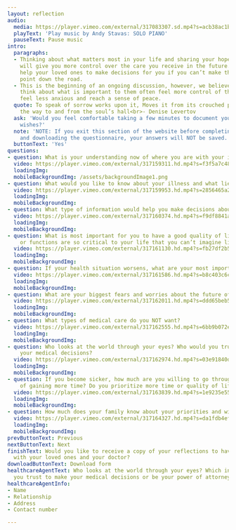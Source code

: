 ```yaml
---
layout: reflection
audio:
  media: https://player.vimeo.com/external/317083307.sd.mp4?s=acb38ac1bd78547cc42cf0242ce2e87d0963770f&profile_id=164&download=1
  playText: 'Play music by Andy Stavas: SOLO PIANO'
  pauseText: Pause music
intro:
  paragraphs:
  - Thinking about what matters most in your life and sharing your hopes and fears
    will give you more control over the care you receive in the future. It will also
    help your loved ones to make decisions for you if you can’t make them at some
    point down the road.
  - This is the beginning of an ongoing discussion, however, we believe that individuals  who
    think about what is important to them often feel more control of their situation,
    feel less anxious and reach a sense of peace.
  quote: To speak of sorrow works upon it, Moves it from its crouched place, barring
    the way to and from the soul’s hall<br>- Denise Levertov
  ask: 'Would you feel comfortable taking a few minutes to document your goals and
    wishes?'
  note: 'NOTE: If you exit this section of the website before completing
    and downloading the questionnaire, your answers will NOT be saved.'
  buttonText: 'Yes'
questions:
- question: What is your understanding now of where you are with your illness?
  video: https://player.vimeo.com/external/317159311.hd.mp4?s=f3f5a7c48ff3dd42b723d37b8d9bc229abc5239b&profile_id=175
  loadingImg: 
  mobileBackgroundImg: /assets/backgroundImage1.png
- question: What would you like to know about your illness and what lies ahead?
  video: https://player.vimeo.com/external/317159953.hd.mp4?s=2856465a21900055bd859c32003eecb2d289afd1&profile_id=175
  loadingImg: 
  mobileBackgroundImg:
- question: What type of information would help you make decisions about your future?
  video: https://player.vimeo.com/external/317160374.hd.mp4?s=f9df8841a5b14f79de8eb73a259093b30b1a792c&profile_id=175
  loadingImg: 
  mobileBackgroundImg:
- question: What is most important for you to have a good quality of life? What abilities
    or functions are so critical to your life that you can’t imagine living without?
  video: https://player.vimeo.com/external/317161130.hd.mp4?s=fb27df2b58ffab03010b7c39cc2b5b3e198c0c82&profile_id=175
  loadingImg: 
  mobileBackgroundImg:
- question: If your health situation worsens, what are your most important goals?
  video: https://player.vimeo.com/external/317161586.hd.mp4?s=b8c403c6cdfc8bae477dab08a486ae938c22ab48&profile_id=175
  loadingImg: 
  mobileBackgroundImg:
- question: What are your biggest fears and worries about the future of your illness?
  video: https://player.vimeo.com/external/317162011.hd.mp4?s=ddd65beb5f909763c91ce6f57fe916dd9c0f1679&profile_id=175
  loadingImg: 
  mobileBackgroundImg:
- question: What types of medical care do you NOT want?
  video: https://player.vimeo.com/external/317162555.hd.mp4?s=6bb9b072e6c5ec814c67250a9aaf5ecef45252c7&profile_id=175
  loadingImg: 
  mobileBackgroundImg:
- question: Who looks at the world through your eyes? Who would you trust to make
    your medical decisions?
  video: https://player.vimeo.com/external/317162974.hd.mp4?s=03e91840d9cef82ebbf15087a76017cbc697c29d&profile_id=175
  loadingImg: 
  mobileBackgroundImg:
- question: If you become sicker, how much are you willing to go through for the possibility
    of gaining more time? Do you prioritize more time or quality of life?
  video: https://player.vimeo.com/external/317163839.hd.mp4?s=1e9235e55c00ffb4c3a67df9f46de72ee29cc74a&profile_id=175
  loadingImg: 
  mobileBackgroundImg:
- question: How much does your family know about your priorities and wishes?
  video: https://player.vimeo.com/external/317164327.hd.mp4?s=da1fdb4ef54392142724c1f8870c5f7bf40e9239&profile_id=175
  loadingImg: 
  mobileBackgroundImg:
prevButtonText: Previous
nextButtonText: Next
finishText: Would you like to receive a copy of your reflections to have and share
  with your loved ones and your doctor?
downloadButtonText: Download form
healthcareAgentText: Who looks at the world through your eyes? Which individual would
  you trust to make your medical decisions or be your power of attorney?
healthcareAgentInfo:
- Name
- Relationship
- Address
- Contact number

---
```

